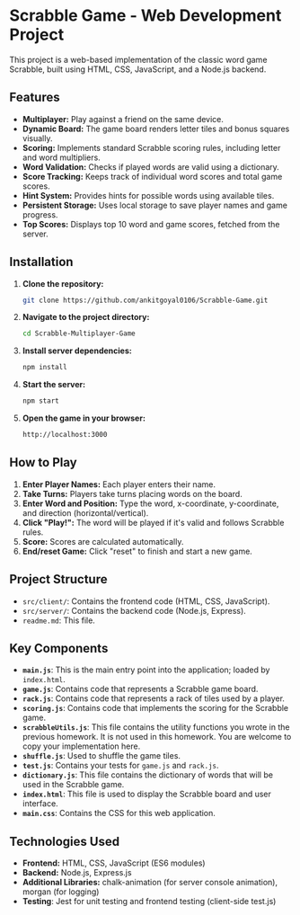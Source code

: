 
# **Scrabble Game - Web Development Project**

This project is a web-based implementation of the classic word game Scrabble, built using HTML, CSS, JavaScript, and a Node.js backend.

## Features

*   **Multiplayer:** Play against a friend on the same device.
*   **Dynamic Board:** The game board renders letter tiles and bonus squares visually.
*   **Scoring:** Implements standard Scrabble scoring rules, including letter and word multipliers.
*   **Word Validation:** Checks if played words are valid using a dictionary.
*   **Score Tracking:** Keeps track of individual word scores and total game scores.
*   **Hint System:** Provides hints for possible words using available tiles.
*   **Persistent Storage:** Uses local storage to save player names and game progress.
*   **Top Scores:** Displays top 10 word and game scores, fetched from the server.

## Installation

1.  **Clone the repository:**
    ```bash
    git clone https://github.com/ankitgoyal0106/Scrabble-Game.git
    ```
2.  **Navigate to the project directory:**
    ```bash
    cd Scrabble-Multiplayer-Game
    ```
3.  **Install server dependencies:**
    ```bash
    npm install
    ```
4.  **Start the server:**
    ```bash
    npm start 
    ```
5.  **Open the game in your browser:**
    ```bash
    http://localhost:3000
    ```

## How to Play

1.  **Enter Player Names:** Each player enters their name.
2.  **Take Turns:** Players take turns placing words on the board.
3.  **Enter Word and Position:** Type the word, x-coordinate, y-coordinate, and direction (horizontal/vertical).
4.  **Click "Play!":** The word will be played if it's valid and follows Scrabble rules.
5.  **Score:** Scores are calculated automatically.
6.  **End/reset Game:** Click "reset" to finish and start a new game.

## Project Structure

*   `src/client/`: Contains the frontend code (HTML, CSS, JavaScript).
*   `src/server/`: Contains the backend code (Node.js, Express).
*   `readme.md`: This file.

## Key Components
- **`main.js`**: This is the main entry point into the application; loaded by `index.html`.  
- **`game.js`**: Contains code that represents a Scrabble game board.  
- **`rack.js`**: Contains code that represents a rack of tiles used by a player.  
- **`scoring.js`**: Contains code that implements the scoring for the Scrabble game.  
- **`scrabbleUtils.js`**: This file contains the utility functions you wrote in the previous homework. It is not used in this homework. You are welcome to copy your implementation here.  
- **`shuffle.js`**: Used to shuffle the game tiles.  
- **`test.js`**: Contains your tests for `game.js` and `rack.js`.  
- **`dictionary.js`**: This file contains the dictionary of words that will be used in the Scrabble game.  
- **`index.html`**: This file is used to display the Scrabble board and user interface.  
- **`main.css`**: Contains the CSS for this web application.  

## Technologies Used

*   **Frontend:** HTML, CSS, JavaScript (ES6 modules)
*   **Backend:** Node.js, Express.js
*   **Additional Libraries:** chalk-animation (for server console animation), morgan (for logging) 
*   **Testing**: Jest for unit testing and frontend testing (client-side test.js)
